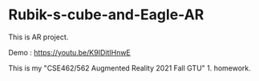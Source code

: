 # Rubik-s-cube-and-Eagle-AR
This is AR project. 

Demo : https://youtu.be/K9IDitIHnwE

This is my "CSE462/562 Augmented Reality 2021 Fall GTU" 1. homework.  
